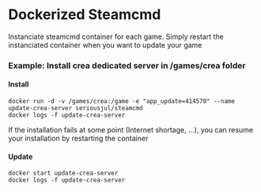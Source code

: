 # Dockerized Steamcmd

Instanciate steamcmd container for each game. Simply restart the instanciated container when you want to update your game

### Example: Install crea dedicated server in /games/crea folder
#### Install
```
docker run -d -v /games/crea:/game -e "app_update=414570" --name update-crea-server seriousjul/steamcmd
docker logs -f update-crea-server
```
If the installation fails at some point (Internet shortage, ...), you can resume your installation by restarting the container
#### Update
```
docker start update-crea-server
docker logs -f update-crea-server
```
